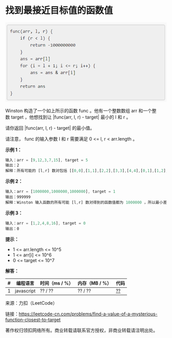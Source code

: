 # 找到最接近目标值的函数值

![题目说明](./question.png)

Winston 构造了一个如上所示的函数 func 。他有一个整数数组 arr 和一个整数 target ，他想找到让 |func(arr, l, r) - target| 最小的 l 和 r 。

请你返回 |func(arr, l, r) - target| 的最小值。

请注意， func 的输入参数 l 和 r 需要满足 0 <= l, r < arr.length 。

**示例 1：**

``` javascript
输入：arr = [9,12,3,7,15], target = 5
输出：2
解释：所有可能的 [l,r] 数对包括 [[0,0],[1,1],[2,2],[3,3],[4,4],[0,1],[1,2],[2,3],[3,4],[0,2],[1,3],[2,4],[0,3],[1,4],[0,4]]， Winston 得到的相应结果为 [9,12,3,7,15,8,0,3,7,0,0,3,0,0,0] 。最接近 5 的值是 7 和 3，所以最小差值为 2 。
```

**示例 2：**

``` javascript
输入：arr = [1000000,1000000,1000000], target = 1
输出：999999
解释：Winston 输入函数的所有可能 [l,r] 数对得到的函数值都为 1000000 ，所以最小差值为 999999 。
```

**示例 3：**

``` javascript
输入：arr = [1,2,4,8,16], target = 0
输出：0
```

**提示：**

- 1 <= arr.length <= 10^5
- 1 <= arr[i] <= 10^6
- 0 <= target <= 10^7

**解答：**

**#**|**编程语言**|**时间（ms / %）**|**内存（MB / %）**|**代码**
--|--|--|--|--
1|javascript|?? / ??|?? / ??|[??](./javascript/ac_v1.js)

来源：力扣（LeetCode）

链接：https://leetcode-cn.com/problems/find-a-value-of-a-mysterious-function-closest-to-target

著作权归领扣网络所有。商业转载请联系官方授权，非商业转载请注明出处。
